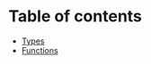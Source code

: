 # Table of contents

- [Types](/documentation/built-in-types.html)
- [Functions](/documentation/built-in-functions.html)
